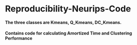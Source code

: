 # Reproducibility-Neurips-Code
#### The three classes are Kmeans, Q_Kmeans, DC_Kmeans.
#### Contains code for calculating Amortized Time and Clustering Performance
